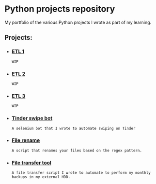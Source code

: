 # Python projects repository
My portfolio of the various Python projects I wrote as part of my learning.

## Projects:

- ### [ETL 1](https://github.com/Ryukojin/Py_projects/tree/master/ETL)
      WIP

- ### [ETL 2](https://github.com/Ryukojin/Py_projects/tree/master/ETL2)
      WIP

- ### [ETL 3](https://github.com/Ryukojin/Py_projects/tree/master/ETL%203)
      WIP

- ### [Tinder swipe bot](https://github.com/Ryukojin/Py_projects/tree/master/Ticket_scraper)
      A selenium bot that I wrote to automate swiping on Tinder

- ### [File rename](https://github.com/Ryukojin/Py_projects/tree/master/file_rename)
      A script that renames your files based on the regex pattern.

- ### [File transfer tool](https://github.com/Ryukojin/Py_projects/tree/master/Backup_files)
      A file transfer script I wrote to automate to perform my monthly backups in my external HDD.


